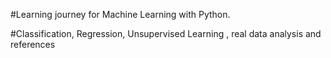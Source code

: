 #Learning journey for Machine Learning with Python.

#Classification, Regression, Unsupervised Learning , real data analysis and references
